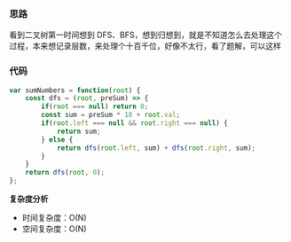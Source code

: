 ### 思路

看到二叉树第一时间想到 DFS、BFS，想到归想到，就是不知道怎么去处理这个过程，本来想记录层数，来处理个十百千位，好像不太行，看了题解，可以这样

### 代码

```javascript
var sumNumbers = function(root) {
    const dfs = (root, preSum) => {
        if(root === null) return 0;
        const sum = preSum * 10 + root.val;
        if(root.left === null && root.right === null) {
            return sum;
        } else {
            return dfs(root.left, sum) + dfs(root.right, sum);
        }
    }
    return dfs(root, 0);
};
```

**复杂度分析**

- 时间复杂度：O(N)
- 空间复杂度：O(N)

